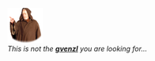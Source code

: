 ![](https://github.com/gvenzl/gvenzl/blob/master/Old-Obi-Wan-icon.png)  
*This is not the **[gvenzl](https://twitter.com/GeraldVenzl)** you are looking for...*

<!--
**gvenzl/gvenzl** is a ✨ _special_ ✨ repository because its `README.md` (this file) appears on your GitHub profile.

Here are some ideas to get you started:

- 🔭 I’m currently working on ...
- 🌱 I’m currently learning ...
- 👯 I’m looking to collaborate on ...
- 🤔 I’m looking for help with ...
- 💬 Ask me about ...
- 📫 How to reach me: ...
- 😄 Pronouns: ...
- ⚡ Fun fact: ...
-->
